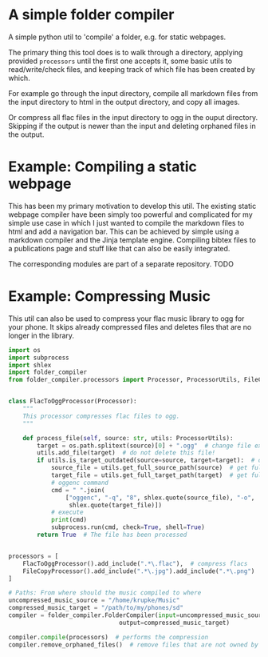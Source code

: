 # A simple folder compiler

A simple python util to 'compile' a folder, e.g. for static webpages.

The primary thing this tool does is to walk through a directory, applying provided
`processors` until the first one accepts it, some basic utils to read/write/check files, 
and keeping track of which file has been created by which.

For example go through the input directory, compile all markdown files from the input
directory to html in the output directory, and copy all images.

Or compress all flac files in the input directory to ogg in the ouput directory.
Skipping if the output is newer than the input and deleting orphaned files in the output.

# Example: Compiling a static webpage

This has been my primary motivation to develop this util.
The existing static webpage compiler have been simply too powerful and complicated for
my simple use case in which I just wanted to compile the markdown files to html and
add a navigation bar.
This can be achieved by simple using a markdown compiler and the Jinja template engine.
Compiling bibtex files to a publications page and stuff like that can also be easily integrated.

The corresponding modules are part of a separate repository. TODO

# Example: Compressing Music

This util can also be used to compress your flac music library to ogg for your phone.
It skips already compressed files and deletes files that are no longer in the library.

```python
import os
import subprocess
import shlex
import folder_compiler
from folder_compiler.processors import Processor, ProcessorUtils, FileCopyProcessor


class FlacToOggProcessor(Processor):
    """
    This processor compresses flac files to ogg.
    """

    def process_file(self, source: str, utils: ProcessorUtils):
        target = os.path.splitext(source)[0] + ".ogg"  # change file extension of target
        utils.add_file(target)  # do not delete this file!
        if utils.is_target_outdated(source=source, target=target):  # only if source is newer
            source_file = utils.get_full_source_path(source)  # get full path
            target_file = utils.get_full_target_path(target)  # get full path
            # oggenc command
            cmd = " ".join(
                ["oggenc", "-q", "8", shlex.quote(source_file), "-o",
                 shlex.quote(target_file)])
            # execute
            print(cmd)
            subprocess.run(cmd, check=True, shell=True)
        return True  # The file has been processed


processors = [
    FlacToOggProcessor().add_include(".*\.flac"),  # compress flacs
    FileCopyProcessor().add_include(".*\.jpg").add_include(".*\.png")  # copy cover images
]

# Paths: From where should the music compiled to where
uncompressed_music_source = "/home/krupke/Music"
compressed_music_target = "/path/to/my/phones/sd"
compiler = folder_compiler.FolderCompiler(input=uncompressed_music_source,
                               output=compressed_music_target)

compiler.compile(processors)  # performs the compression
compiler.remove_orphaned_files()  # remove files that are not owned by any processor
```